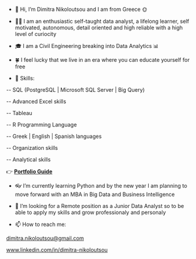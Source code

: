 - 👋 Hi, I’m Dimitra Nikoloutsou and I am from Greece 🌞

- 👩‍💻 I am an enthusiastic self-taught data analyst, a lifelong learner, self motivated, autonomous, detail oriented and high reliable with a high level of curiocity

- 🎓 I am a Civil Engineering breaking into Data Analytics 📊 

- 🍀 I feel lucky that we live in an era where you can educate yourself for free

- 💪 Skills: 

-- SQL (PostgreSQL | Microsoft SQL Server | Big Query)

-- Advanced Excel skills

-- Tableau

-- R Programming Language

-- Greek | English | Spanish languages

-- Organization skills

-- Analytical skills

👉  <b> <a href="https://github.com/Dimitra-Nikoloutsou/Portfolio-Guide.git">Portfolio Guide</a> </b>

- 👓 I’m currently learning Python and by the new year I am planning to move forward with an MBA in Big Data and Business Intelligence

- 👀 I’m looking for a Remote position as a Junior Data Analyst so to be able to apply my skills and grow professionaly and personaly

- 📫 How to reach me:

dimitra.nikoloutsou@gmail.com

www.linkedin.com/in/dimitra-nikoloutsou

<!---
Dimitra-Nikoloutsou/Dimitra-Nikoloutsou is a ✨ special ✨ repository because its `README.md` (this file) appears on your GitHub profile.
You can click the Preview link to take a look at your changes.
--->
